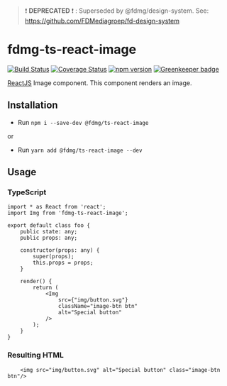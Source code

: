 > :exclamation: **DEPRECATED** :exclamation: : Superseded by @fdmg/design-system. See: https://github.com/FDMediagroep/fd-design-system

# fdmg-ts-react-image

[![Build Status](https://travis-ci.org/FDMediagroep/fdmg-ts-react-image.svg?branch=master)](https://travis-ci.org/FDMediagroep/fdmg-ts-react-image)
[![Coverage Status](https://coveralls.io/repos/github/FDMediagroep/fdmg-ts-react-image/badge.svg?branch=master)](https://coveralls.io/github/FDMediagroep/fdmg-ts-react-image?branch=master)
[![npm version](https://badge.fury.io/js/%40fdmg%2Fts-react-image.svg)](https://badge.fury.io/js/%40fdmg%2Fts-react-image)
[![Greenkeeper badge](https://badges.greenkeeper.io/FDMediagroep/fdmg-ts-react-image.svg)](https://greenkeeper.io/)

[ReactJS](https://reactjs.org/) Image component. This component renders an image.

## Installation
- Run `npm i --save-dev @fdmg/ts-react-image`

or

- Run `yarn add @fdmg/ts-react-image --dev`

## Usage
### TypeScript
```
import * as React from 'react';
import Img from 'fdmg-ts-react-image';

export default class foo {
    public state: any;
    public props: any;

    constructor(props: any) {
        super(props);
        this.props = props;
    }

    render() {
        return (
            <Img
                src={"img/button.svg"} 
                className="image-btn btn"
                alt="Special button"
            />
        );
    }
}
```

### Resulting HTML
```
    <img src="img/button.svg" alt="Special button" class="image-btn btn"/>
```
